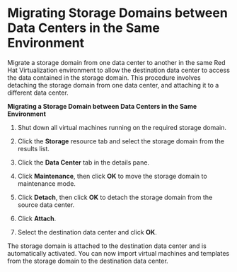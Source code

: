 # Migrating Storage Domains between Data Centers in the Same Environment

Migrate a storage domain from one data center to another in the same Red Hat Virtualization environment to allow the destination data center to access the data contained in the storage domain. This procedure involves detaching the storage domain from one data center, and attaching it to a different data center.

**Migrating a Storage Domain between Data Centers in the Same Environment**

1. Shut down all virtual machines running on the required storage domain. 

2. Click the **Storage** resource tab and select the storage domain from the results list.

3. Click the **Data Center** tab in the details pane.

4. Click **Maintenance**, then click **OK** to move the storage domain to maintenance mode.

5. Click **Detach**, then click **OK** to detach the storage domain from the source data center. 

6. Click **Attach**. 

7. Select the destination data center and click **OK**. 

The storage domain is attached to the destination data center and is automatically activated. You can now import virtual machines and templates from the storage domain to the destination data center.
